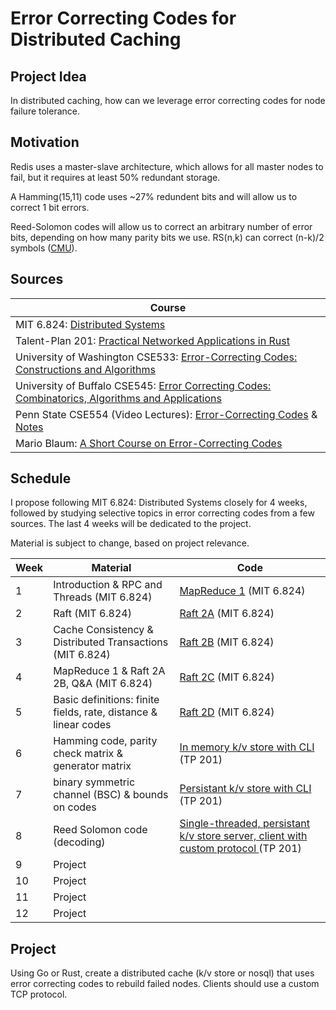 # Error Correcting Codes for Distributed Caching

## Project Idea

In distributed caching, how can we leverage error correcting codes for node failure tolerance.

## Motivation

Redis uses a master-slave architecture, which allows for all master nodes to fail, but it requires at least 50% redundant storage.

A Hamming(15,11) code uses ~27% redundent bits and will allow us to correct 1 bit errors.

Reed-Solomon codes will allow us to correct an arbitrary number of error bits, depending on how many parity bits we use. RS(n,k) can correct (n-k)/2 symbols ([CMU](https://www.cs.cmu.edu/~guyb/realworld/reedsolomon/reed_solomon_codes.html)).

## Sources

| Course                                                                                                                                                                    |
| ------------------------------------------------------------------------------------------------------------------------------------------------------------------------- |
| MIT 6.824: [Distributed Systems](https://pdos.csail.mit.edu/6.824/schedule.html)                                                                                          |
| Talent-Plan 201: [Practical Networked Applications in Rust](https://github.com/pingcap/talent-plan/tree/master/courses/rust)                                              |
| University of Washington CSE533: [Error-Correcting Codes: Constructions and Algorithms](https://courses.cs.washington.edu/courses/cse533/06au/)                           |
| University of Buffalo CSE545: [Error Correcting Codes: Combinatorics, Algorithms and Applications](https://cse.buffalo.edu/faculty/atri/courses/coding-theory/spr09.html) |
| Penn State CSE554 (Video Lectures): [Error-Correcting Codes](https://goo.gl/63Kc29) & [Notes](http://www.ee.psu.edu/viveck/EE564_s2016/)                                  |
| Mario Blaum: [A Short Course on Error-Correcting Codes](https://arxiv.org/abs/1908.09903)                                                                                 |

## Schedule

I propose following MIT 6.824: Distributed Systems closely for 4 weeks, followed by studying selective topics in error correcting codes from a few sources. The last 4 weeks will be dedicated to the project.

Material is subject to change, based on project relevance.

| Week | Material                                                                             | Code                                                                                                                                                                      |
| ---- | ------------------------------------------------------------------------------------ | ------------------------------------------------------------------------------------------------------------------------------------------------------------------------- |
| 1    | Introduction & RPC and Threads (MIT 6.824)                                           | [MapReduce 1](https://pdos.csail.mit.edu/6.824/labs/lab-mr.html) (MIT 6.824)                                                                                              |
| 2    | Raft (MIT 6.824)                                                                     | [Raft 2A](https://pdos.csail.mit.edu/6.824/labs/lab-raft.html) (MIT 6.824)                                                                                                |
| 3    | Cache Consistency & Distributed Transactions (MIT 6.824)                             | [Raft 2B](https://pdos.csail.mit.edu/6.824/labs/lab-raft.html) (MIT 6.824)                                                                                                |
| 4    | MapReduce 1 & Raft 2A 2B, Q&A (MIT 6.824)                                            | [Raft 2C](https://pdos.csail.mit.edu/6.824/labs/lab-raft.html) (MIT 6.824)                                                                                                |
| 5    | Basic definitions: finite fields, rate, distance & linear codes | [Raft 2D](https://pdos.csail.mit.edu/6.824/labs/lab-raft.html) (MIT 6.824)                                                                                                |
| 6    | Hamming code, parity check matrix & generator matrix                                        | [In memory k/v store with CLI](https://github.com/pingcap/talent-plan/tree/master/courses/rust/projects/project-1) (TP 201)                                               |
| 7    | binary symmetric channel (BSC) & bounds on codes                                                         | [Persistant k/v store with CLI](https://github.com/pingcap/talent-plan/tree/master/courses/rust/projects/project-2) (TP 201)                                              |
| 8    | Reed Solomon code (decoding)                                                              | [Single-threaded, persistant k/v store server, client with custom protocol ](https://github.com/pingcap/talent-plan/tree/master/courses/rust/projects/project-3) (TP 201) |
| 9    | Project                                                                              |                                                                                                                                                                           |
| 10   | Project                                                                              |                                                                                                                                                                           |
| 11   | Project                                                                              |                                                                                                                                                                           |
| 12   | Project                                                                              |                                                                                                                                                                           |

## Project

Using Go or Rust, create a distributed cache (k/v store or nosql) that uses error correcting codes to rebuild failed nodes. Clients should use a custom TCP protocol.
